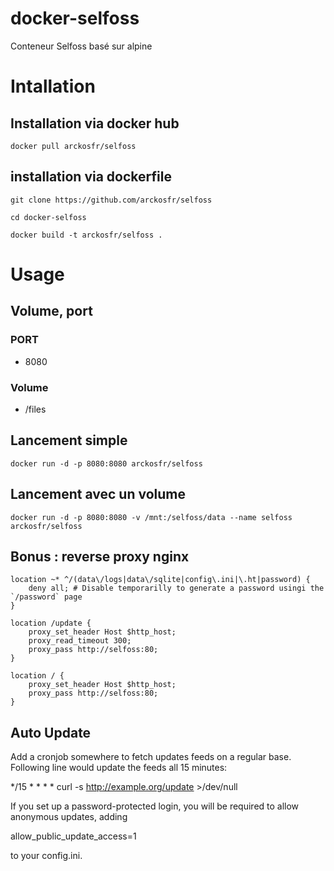 # docker-selfoss
Conteneur Selfoss basé sur alpine


# Intallation
## Installation via docker hub
``docker pull arckosfr/selfoss``

## installation via dockerfile
``git clone https://github.com/arckosfr/selfoss``

``cd docker-selfoss``

``docker build -t arckosfr/selfoss .``


# Usage
## Volume, port
### PORT
+ 8080

### Volume
+ /files


## Lancement simple
``docker run -d -p 8080:8080 arckosfr/selfoss``

## Lancement avec un volume
``docker run -d -p 8080:8080 -v /mnt:/selfoss/data --name selfoss arckosfr/selfoss``

## Bonus : reverse proxy nginx
```
location ~* ^/(data\/logs|data\/sqlite|config\.ini|\.ht|password) {
    deny all; # Disable temporarilly to generate a password usingi the `/password` page
}

location /update {
    proxy_set_header Host $http_host;
    proxy_read_timeout 300;
    proxy_pass http://selfoss:80;
}

location / {
    proxy_set_header Host $http_host;
    proxy_pass http://selfoss:80;
}
```

## Auto Update

Add a cronjob somewhere to fetch updates feeds on a regular base. Following line would update the feeds all 15 minutes:

*/15 * * * * curl -s http://example.org/update >/dev/null

If you set up a password-protected login, you will be required to allow anonymous updates, adding

allow_public_update_access=1

to your config.ini.
